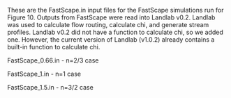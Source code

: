 These are the FastScape.in input files for the FastScape simulations run for Figure 10. Outputs from FastScape were read into Landlab v0.2. Landlab was used to calculate flow routing, calculate chi, and generate stream profiles. Landlab v0.2 did not have a function to calculate chi, so we added one. However, the current version of Landlab (v1.0.2) already contains a built-in function to calculate chi.

FastScape_0.66.in - n=2/3 case

FastScape_1.in - n=1 case

FastScape_1.5.in - n=3/2 case
